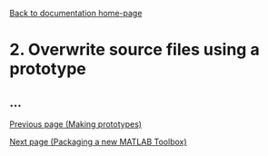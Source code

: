[Back to documentation home-page](https://github.com/HAPiWEC/HAPiGYM_docs/blob/main/README.md)

# 2. Overwrite source files using a prototype

## ...


[Previous page (Making prototypes)](https://github.com/HAPiWEC/HAPiGYM_docs/blob/main/Pages/Developer-instructions/1-Making-prototypes.md)

[Next page (Packaging a new MATLAB Toolbox)](https://github.com/HAPiWEC/HAPiGYM_docs/blob/main/Pages/Developer-instructions/3-Packaging-a-new-MATLAB-Toolbox.md)
